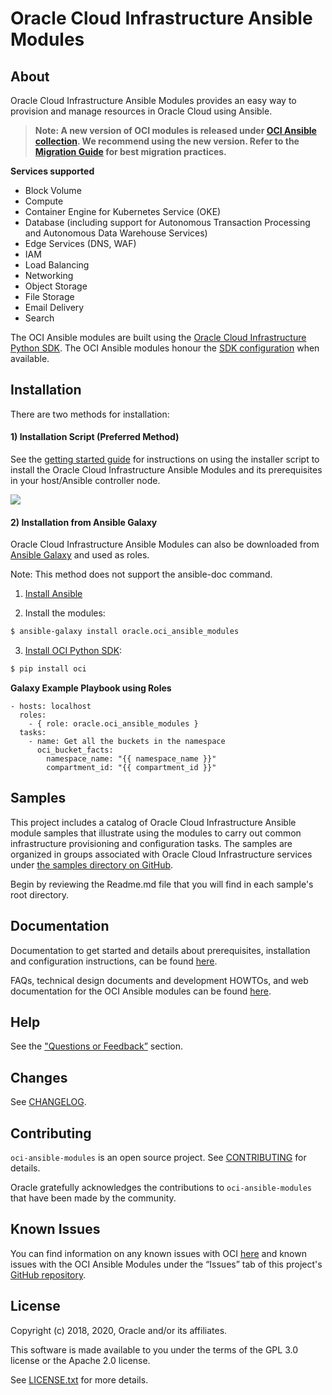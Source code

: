 # Oracle Cloud Infrastructure Ansible Modules

## About

Oracle Cloud Infrastructure Ansible Modules provides an easy way to provision and manage resources in Oracle Cloud using Ansible.

> **Note: A new version of OCI modules is released under [OCI Ansible collection](https://github.com/oracle/oci-ansible-collection). We recommend using the new version. Refer to the [Migration Guide](https://github.com/oracle/oci-ansible-collections/blob/master/MigrationGuide.md) for best migration practices.**

**Services supported**
- Block Volume
- Compute
- Container Engine for Kubernetes Service (OKE)
- Database (including support for Autonomous Transaction Processing and Autonomous Data Warehouse Services)
- Edge Services (DNS, WAF)
- IAM
- Load Balancing
- Networking
- Object Storage
- File Storage
- Email Delivery
- Search

The OCI Ansible modules are built using the [Oracle Cloud Infrastructure Python SDK](https://docs.us-phoenix-1.oraclecloud.com/Content/API/SDKDocs/pythonsdk.htm). The OCI Ansible modules honour the [SDK configuration](https://docs.us-phoenix-1.oraclecloud.com/Content/ToolsConfig.htm) when available.

## Installation

There are two methods for installation:

#### 1) Installation Script (Preferred Method)

See the [getting started guide](https://docs.cloud.oracle.com/iaas/Content/API/SDKDocs/ansiblegetstarted.htm) for instructions on using the installer script to install the Oracle Cloud Infrastructure Ansible Modules and its prerequisites in your host/Ansible controller node.

![](docs/quick-install.gif)

#### 2) Installation from Ansible Galaxy

Oracle Cloud Infrastructure Ansible Modules can also be downloaded from [Ansible Galaxy](https://galaxy.ansible.com/oracle/oci_ansible_modules) and used as roles.

Note: This method does not support the ansible-doc command.

1. [Install Ansible](https://docs.ansible.com/ansible/latest/installation_guide/intro_installation.html)

2. Install the modules:

  ``` bash
  $ ansible-galaxy install oracle.oci_ansible_modules
  ```

3. [Install OCI Python SDK](https://oracle-cloud-infrastructure-python-sdk.readthedocs.io/en/latest/installation.html#downloading-and-installing-the-sdk):

  ``` bash
  $ pip install oci
  ```

**Galaxy Example Playbook using Roles**


    - hosts: localhost
      roles:
        - { role: oracle.oci_ansible_modules }
      tasks:
        - name: Get all the buckets in the namespace
          oci_bucket_facts:
            namespace_name: "{{ namespace_name }}"
            compartment_id: "{{ compartment_id }}"

## Samples

This project includes a catalog of Oracle Cloud Infrastructure Ansible module samples that illustrate using the modules to carry out common infrastructure provisioning and configuration tasks.
The samples are organized in groups associated with Oracle Cloud Infrastructure services under [the samples directory on GitHub](https://github.com/oracle/oci-ansible-modules/tree/master/samples).


Begin by reviewing the Readme.md file that you will find in each sample's root directory.

## Documentation

Documentation to get started and details about prerequisites, installation and configuration instructions, can be found [here](https://docs.cloud.oracle.com/iaas/Content/API/SDKDocs/ansible.htm).

FAQs, technical design documents and development HOWTOs, and web documentation for the OCI Ansible modules can be found [here](https://oracle-cloud-infrastructure-ansible-modules.readthedocs.io).

## Help

See the ["Questions or Feedback”](https://docs.cloud.oracle.com/iaas/Content/API/SDKDocs/ansible.htm) section.

## Changes

See [CHANGELOG](https://github.com/oracle/oci-ansible-modules/blob/master/CHANGELOG.md).

## Contributing

`oci-ansible-modules` is an open source project. See [CONTRIBUTING](https://github.com/oracle/oci-ansible-modules/blob/master/CONTRIBUTING.md) for details.

Oracle gratefully acknowledges the contributions to `oci-ansible-modules` that have been made by the community.

## Known Issues

You can find information on any known issues with OCI [here](https://docs.us-phoenix-1.oraclecloud.com/Content/knownissues.htm) and known issues with the OCI Ansible Modules under the “Issues” tab of this project's [GitHub repository](https://github.com/oracle/oci-ansible-modules).

## License

Copyright (c) 2018, 2020, Oracle and/or its affiliates.

This software is made available to you under the terms of the GPL 3.0 license or the Apache 2.0 license.

See [LICENSE.txt](https://github.com/oracle/oci-ansible-modules/blob/master/LICENSE.txt) for more details.
